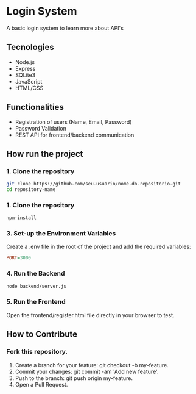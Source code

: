 # Login System

A basic login system to learn more about API's

## Tecnologies
- Node.js
- Express
- SQLite3
- JavaScript
- HTML/CSS

## Functionalities 
- Registration of users (Name, Email, Password) 
- Password Validation 
- REST API for frontend/backend communication

## How run the project

### 1. Clone the repository
```bash
git clone https://github.com/seu-usuario/nome-do-repositorio.git
cd repository-name
```

### 1. Clone the repository
```bash
npm-install
```

### 3. Set-up the Environment Variables
Create a .env file in the root of the project and add the required variables:

```ini
PORT=3000
```
### 4. Run the Backend
```bash
node backend/server.js
```

### 5. Run the Frontend
Open the frontend/register.html file directly in your browser to test.

## How to Contribute
### Fork this repository.
1. Create a branch for your feature: git checkout -b my-feature.
2. Commit your changes: git commit -am 'Add new feature'.
3. Push to the branch: git push origin my-feature.
4. Open a Pull Request.
